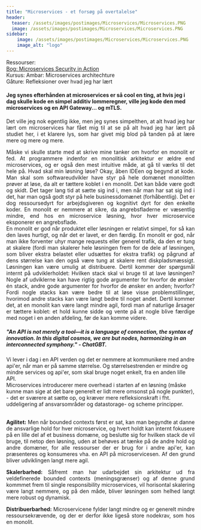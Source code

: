 ```yaml
---
title: "Microservices - et forsøg på overtalelse"
header:
  teaser: /assets/images/postimages/Microservices/Microservices.PNG
  image: /assets/images/postimages/Microservices/Microservices.PNG
sidebar:
    image: /assets/images/postimages/Microservices/Microservices.PNG
    image_alt: "logo"
---
```

Ressourser:
<br>
<a href="https://www.manning.com/books/microservices-security-in-action">Bog: Microservices Security in Action</a>
<br>
Kursus: Ambar: Microservices architechture
<br>
Gåture: Refleksioner over hvad jeg har lært
<br>
<h4>Jeg synes efterhånden at microservices er så cool en ting, at hvis jeg i dag skulle kode en simpel additiv lommeregner, ville jeg kode den med microservices og en API Gateway... og mTLS.
</h4>
<p style="text-align: justify; hyphens: auto;">
Det ville jeg nok egentlig ikke, men jeg synes simpelthen, at alt hvad jeg har lært om microservices har fået mig til at se på alt hvad jeg har lært på studiet her, i et klarere lys, som har givet mig blod på tanden på at lære mere og mere og mere.
</p>
<p style="text-align: justify; hyphens: auto;">
Måske vi skulle starte med at skrive mine tanker om hvorfor en monolit er fed. 
At programmere indenfor en monolitisk arkitektur er ældre end microservices, og er også den mest intuitive måde, at gå til værks til det hele på. Hvad skal min løsning løse? Okay, åben IDEen og begynd at kode. Man skal som softwareudvikler have styr på hele domænet monolitten prøver at løse, da alt er tættere koblet i en monolit. Det kan både være godt og skidt. Det tager lang tid at sætte sig ind i, men når man har sat sig ind i det, har man også godt styr på hele businessdomænet (forhåbentlig). Det er dog ressoursedyrt for arbejdsgiveren og kognitivt dyrt for den enkelte koder. En monolit er nemmere at sikre, da angrebsfladerne er væsentlig mindre, end hos en microservice løsning, hvor hver microservice eksponerer en angrebsflade. 
<br>
En monolit er god når produktet eller løsningen er relativt simpel, for så kan den laves hurtigt, og når det er lavet, er den færdig. En monolit er god, når man ikke forventer uhyr mange requests eller generel trafik, da den er tung at skalere (fordi man skalerer hele løsningen frem for de dele af løsningen, som bliver ekstra belastet eller udsættes for ekstra trafik) og pågrund af dens størrelse kan den også være tung at skalere rent diskpladsmæssigt. Løsningen kan være umulig at distribuere. Dertil kommer der spørgsmål internt på udviklerholdet: Hvilken stack skal vi bruge til at lave løsningen? Nogle af udviklerne kan have rigtig gode argumenter for hvorfor de ønsker én stack, andre gode argumenter for hvorfor de ønsker en anden; hvorfor? Fordi nogle stacks kan være bedre til at løse visse problemstillinger, hvorimod andre stacks kan være langt bedre til noget andet. Dertil kommer det, at en monolit kan være langt mindre agil, fordi man af naturlige årsager er tættere koblet: et hold kunne sidde og vente på at nogle blive færdige med noget i en anden afdeling, før de kan komme videre. 
<br>
<h5> "An API is not merely a tool—it is a language of connection, the syntax of innovation. In this digital cosmos, we are but nodes, harmonizing in an interconnected symphony." - ChatGBT.</h5>
Vi lever i dag i en API verden og det er nemmere at kommunikere med andre api'er, når man er på samme størrelse. Og størrelsestrenden er mindre og mindre services og api'er, som skal bruge noget enkelt, fra en anden lille API. 
<br>
Microservices introducerer mere overhead i starten af en løsning (måske kunne man sige at det bare generelt er lidt mere omsonst på nogle punkter), - det er sværere at sætte op, og kræver mere refleksionskraft i fht. uddeligering af ansvarsområder og datastorage- og scheme principper. 
<br>
<br>
<p style="text-align: justify; hyphens: auto;">
<b>Agilitet:</b> Men når bounded contexts først er sat, kan man begyndte at danne de ansvarlige hold for hver microservice, og hvert holdt kan internt fokusere på en lille del af et business domæne, og beslutte sig for hvilken stack de vil bruge, til netop den løsning, uden at behøves at tænke på de andre hold og andre domæner, for alle ressourser der er brug for i andre api'er, kan præsenteres og konsumeres vha. en API på microservicesen. Af den grund bliver udviklingen langt mere agil.
</p>
<p style="text-align: justify; hyphens: auto;">
<b>Skalerbarhed:</b> Såfremt man har udarbejdet sin arkitektur ud fra veldefinerede bounded contexts (meningsgrænser) og af denne grund kommmet frem til single responsibility microservices, vil horisontal skalering være langt nemmere, og på den måde, bliver løsningen som helhed langt mere robust og dynamisk. 
</p>
<p style="text-align: justify; hyphens: auto;">
<b>Distribuerbarhed:</b> Microservicene fylder langt mindre og er generelt mindre ressoursekrævende, og der er derfor ikke ligeså store nodekrav, som hos en monolit.
</p>
